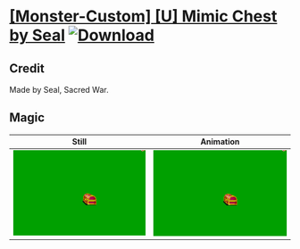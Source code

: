# [\[Monster-Custom\] \[U\] Mimic Chest by Seal](./) [![Download](https://img.shields.io/badge/Download--red?style=social&logo=github)](https://minhaskamal.github.io/DownGit/#/home?url=https://github.com/Klokinator/FE-Repo/tree/main/Battle%20Animations%2FMonsters%20-%20Dragons%20and%20Special%2F%5BMonster-Custom%5D%20%5BU%5D%20Mimic%20Chest%20by%20Seal%2F6.%20Magic)

## Credit

Made by Seal, Sacred War.

## Magic

| Still | Animation |
| :---: | :-------: |
| ![Magic still](./Magic_000.png) | ![Magic animation](./Magic.gif) |
